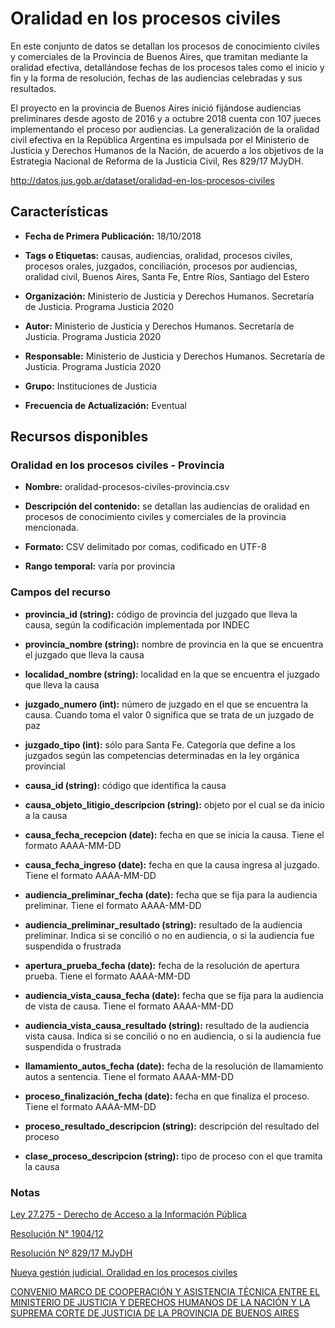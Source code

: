Oralidad en los procesos civiles
================================

En este conjunto de datos se detallan los procesos de conocimiento civiles y comerciales de la Provincia de Buenos Aires, que tramitan mediante la oralidad efectiva, detallándose fechas de los procesos tales como el inicio y fin y la forma de resolución, fechas de las audiencias celebradas y sus resultados. 

El proyecto en la provincia de Buenos Aires inició fijándose audiencias preliminares desde agosto de 2016 y a octubre 2018 cuenta con 107 jueces implementando el proceso por audiencias. La generalización de la oralidad civil efectiva en la República Argentina es impulsada por el Ministerio de Justicia y Derechos Humanos de la Nación, de acuerdo a los objetivos de la Estrategia Nacional de Reforma de la Justicia Civil, Res 829/17 MJyDH.

http://datos.jus.gob.ar/dataset/oralidad-en-los-procesos-civiles

Características
---------------

-   **Fecha de Primera Publicación:** 18/10/2018

-   **Tags o Etiquetas:** causas, audiencias, oralidad, procesos civiles, procesos orales, juzgados, conciliación, procesos por audiencias, oralidad civil, Buenos Aires, Santa Fe, Entre Ríos, Santiago del Estero

-   **Organización:** Ministerio de Justicia y Derechos Humanos. Secretaría de Justicia. Programa Justicia 2020

-   **Autor:** Ministerio de Justicia y Derechos Humanos. Secretaría de Justicia. Programa Justicia 2020

-   **Responsable:** Ministerio de Justicia y Derechos Humanos. Secretaría de Justicia. Programa Justicia 2020

-   **Grupo:** Instituciones de Justicia

-   **Frecuencia de Actualización:** Eventual

Recursos disponibles
--------------------

### Oralidad en los procesos civiles - Provincia

-   **Nombre:** oralidad-procesos-civiles-provincia.csv

-   **Descripción del contenido:** se detallan las audiencias de oralidad en procesos de conocimiento civiles y comerciales de la provincia mencionada.

-   **Formato:** CSV delimitado por comas, codificado en UTF-8

-   **Rango temporal:** varía por provincia

### Campos del recurso

-   **provincia_id (string):** código de provincia del juzgado que lleva la causa, según la codificación implementada por INDEC

-   **provincia_nombre (string):** nombre de provincia en la que se encuentra el juzgado que lleva la causa

-   **localidad_nombre (string):** localidad en la que se encuentra el juzgado que lleva la causa

-   **juzgado_numero (int):** número de juzgado en el que se encuentra la causa. Cuando toma el valor 0 significa que se trata de un juzgado de paz

-   **juzgado_tipo (int):** sólo para Santa Fe. Categoría que define a los juzgados según las competencias determinadas en la ley orgánica provincial

-   **causa_id (string):** código que identifica la causa

-   **causa_objeto_litigio_descripcion (string):** objeto por el cual se da inicio a la causa

-   **causa_fecha_recepcion (date):** fecha en que se inicia la causa. Tiene el formato AAAA-MM-DD

-   **causa_fecha_ingreso (date):** fecha en que la causa ingresa al juzgado. Tiene el formato AAAA-MM-DD

-   **audiencia_preliminar_fecha (date):** fecha que se fija para la audiencia preliminar. Tiene el formato AAAA-MM-DD

-   **audiencia_preliminar_resultado (string):** resultado de la audiencia preliminar. Indica si se concilió o no en audiencia, o si la audiencia fue suspendida o frustrada

-   **apertura_prueba_fecha (date):** fecha de la resolución de apertura prueba. Tiene el formato AAAA-MM-DD

-   **audiencia_vista_causa_fecha (date):** fecha que se fija para la audiencia de vista de causa. Tiene el formato AAAA-MM-DD

-   **audiencia_vista_causa_resultado (string):** resultado de la audiencia vista causa. Indica si se concilió o no en audiencia, o si la audiencia fue suspendida o frustrada

-   **llamamiento_autos_fecha (date):** fecha de la resolución de llamamiento autos a sentencia. Tiene el formato AAAA-MM-DD

-   **proceso_finalización_fecha (date):** fecha en que finaliza el proceso. Tiene el formato AAAA-MM-DD

-   **proceso_resultado_descripcion (string):** descripción del resultado del proceso

-   **clase_proceso_descripcion (string):** tipo de proceso con el que tramita la causa


### Notas

[Ley 27.275 - Derecho de Acceso a la Información Pública]( http://servicios.infoleg.gob.ar/infolegInternet/anexos/265000-269999/265949/norma.htm)

[Resolución N° 1904/12](http://www.scba.gov.ar/oralidad/pdfs/RC_1904-12.pdf)

[Resolución Nº 829/17 MJyDH](http://servicios.infoleg.gob.ar/infolegInternet/anexos/285000-289999/285767/norma.htm)

[Nueva gestión judicial. Oralidad en los procesos civiles](http://www.saij.gob.ar/docs-f/ediciones/libros/Nueva_gestion_judicial.pdf)

[CONVENIO MARCO DE COOPERACIÓN Y ASISTENCIA TÉCNICA ENTRE EL MINISTERIO DE JUSTICIA Y DERECHOS HUMANOS DE LA NACIÓN Y LA SUPREMA CORTE DE JUSTICIA DE LA PROVINCIA DE BUENOS AIRES](http://www.scba.gov.ar/oralidad/pdfs/Ref3_CONVENIO%20NRO.%20412.pdf)
